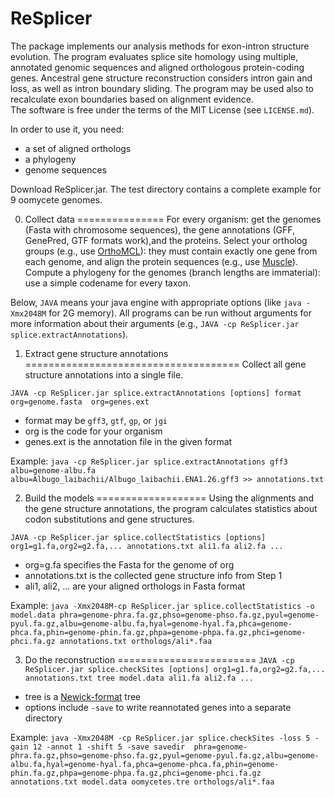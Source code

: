 

# ReSplicer

The package implements our analysis methods for exon-intron structure evolution. The program evaluates splice site homology using multiple, annotated genomic sequences and aligned orthologous protein-coding genes. Ancestral gene structure reconstruction considers intron gain and loss, as well as intron boundary sliding. The program may be used also to recalculate exon boundaries based on alignment evidence.    
The software is free under the terms of the MIT License (see `LICENSE.md`).

In order to use it, you need: 

* a set of aligned orthologs  
* a phylogeny
* genome sequences

Download ReSplicer.jar. The test directory contains a complete example for 9 oomycete genomes. 


0. Collect data
===============
For every organism: get the genomes (Fasta with chromosome sequences), the gene annotations (GFF, GenePred, GTF formats work),and the proteins. Select your ortholog groups (e.g., use [OrthoMCL](http://www.orthomcl.org/)): they must contain exactly one gene from each genome, and align the protein sequences (e.g., use [Muscle](http://www.drive5.com/muscle/)). Compute a phylogeny for the genomes (branch lengths are immaterial): use a simple codename for every taxon. 

Below, `JAVA` means your java engine with appropriate options (like `java -Xmx2048M` for 2G memory). All programs can be run without arguments for more information about their arguments (e.g., `JAVA -cp ReSplicer.jar splice.extractAnnotations`). 

1. Extract gene structure annotations
=====================================
Collect all gene structure annotations into a single file.

`JAVA -cp ReSplicer.jar splice.extractAnnotations [options] format org=genome.fasta  org=genes.ext`

* format may be `gff3`, `gtf`, `gp`, or `jgi` 
* org is the code for your organism
* genes.ext is the annotation file in the given format 

Example: `java -cp ReSplicer.jar splice.extractAnnotations gff3 albu=genome-albu.fa albu=Albugo_laibachii/Albugo_laibachii.ENA1.26.gff3 >> annotations.txt`

2. Build the models 
===================
Using the alignments and the gene structure annotations, the program calculates statistics about codon substitutions and gene structures.

`JAVA -cp ReSplicer.jar splice.collectStatistics [options] org1=g1.fa,org2=g2.fa,... annotations.txt ali1.fa ali2.fa ... `

* org=g.fa specifies the Fasta for the genome of org
* annotations.txt is the collected gene structure info from Step 1
* ali1, ali2, ... are your aligned orthologs in Fasta format

Example: `java -Xmx2048M-cp ReSplicer.jar splice.collectStatistics -o model.data phra=genome-phra.fa.gz,phso=genome-phso.fa.gz,pyul=genome-pyul.fa.gz,albu=genome-albu.fa,hyal=genome-hyal.fa,phca=genome-phca.fa,phin=genome-phin.fa.gz,phpa=genome-phpa.fa.gz,phci=genome-phci.fa.gz annotations.txt orthologs/ali*.faa`

3. Do the reconstruction
========================
`JAVA -cp ReSplicer.jar splice.checkSites [options] org1=g1.fa,org2=g2.fa,... annotations.txt tree model.data ali1.fa ali2.fa ... `

* tree is a [Newick-format](http://evolution.genetics.washington.edu/phylip/newicktree.html) tree
* options include `-save` to write reannotated genes into a separate directory

Example: `java -Xmx2048M -cp ReSplicer.jar splice.checkSites -loss 5 -gain 12 -annot 1 -shift 5 -save savedir  phra=genome-phra.fa.gz,phso=genome-phso.fa.gz,pyul=genome-pyul.fa.gz,albu=genome-albu.fa,hyal=genome-hyal.fa,phca=genome-phca.fa,phin=genome-phin.fa.gz,phpa=genome-phpa.fa.gz,phci=genome-phci.fa.gz annotations.txt model.data oomycetes.tre orthologs/ali*.faa`

